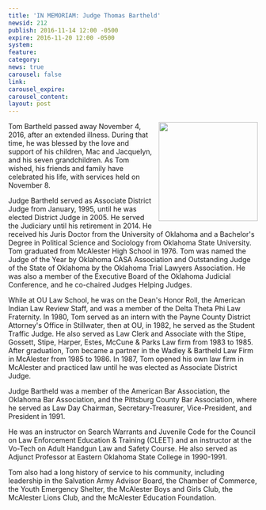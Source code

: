 ```yaml
---
title: 'IN MEMORIAM: Judge Thomas Bartheld'
newsid: 212
publish: 2016-11-14 12:00 -0500
expire: 2016-11-20 12:00 -0500
system: 
feature: 
category: 
news: true
carousel: false
link: 
carousel_expire: 
carousel_content: 
layout: post
---
```

<img src="http://www.oscn.net/images/news/judge-bartheld.jpg" alt="" style="float: right; margin: 0 0 8px 8px; width: 200px;"/>
<p>Tom Bartheld passed away November 4, 2016, after an extended illness. During that time, he was blessed by the love and support of his children, Mac and Jacquelyn, and his seven grandchildren.  As Tom wished, his friends and family have celebrated his life, with services held on November 8.</p>
<p>Judge Bartheld served as Associate District Judge from January, 1995, until he was elected District Judge in 2005. He served the Judiciary until his retirement in 2014. He received his Juris Doctor from the University of Oklahoma and a Bachelor's Degree in Political Science and Sociology from Oklahoma State University. Tom graduated from McAlester High School in 1976. Tom was named the Judge of the Year by Oklahoma CASA Association and Outstanding Judge of the State of Oklahoma by the Oklahoma Trial Lawyers Association. He was also a member of the Executive Board of the Oklahoma Judicial Conference, and he co-chaired Judges Helping Judges.</p>
<p>While at OU Law School, he was on the Dean's Honor Roll, the American Indian Law Review Staff, and was a member of the Delta Theta Phi Law Fraternity. In 1980, Tom served as an intern with the Payne County District Attorney's Office in Stillwater, then at OU, in 1982, he served as the Student Traffic Judge. He also served as Law Clerk and Associate with the Stipe, Gossett, Stipe, Harper, Estes, McCune &amp; Parks Law firm from 1983 to 1985. After graduation, Tom became a partner in the Wadley &amp; Bartheld Law Firm in McAlester from 1985 to 1986. In 1987, Tom opened his own law firm in McAlester and practiced law until he was elected as Associate District Judge. </p>
<p>Judge Bartheld was a member of the American Bar Association, the Oklahoma Bar Association, and the Pittsburg County Bar Association, where he served as Law Day Chairman, Secretary-Treasurer, Vice-President, and President in 1991. </p>
<p>He was an instructor on Search Warrants and Juvenile Code for the Council on Law Enforcement Education &amp; Training (CLEET) and an instructor at the Vo-Tech on Adult Handgun Law and Safety Course. He also served as Adjunct Professor at Eastern Oklahoma State College in 1990-1991. </p>
<p>Tom also had a long history of service to his community, including leadership in the Salvation Army Advisor Board, the Chamber of Commerce, the Youth Emergency Shelter, the McAlester Boys and Girls Club, the McAlester Lions Club, and the McAlester Education Foundation.</p>